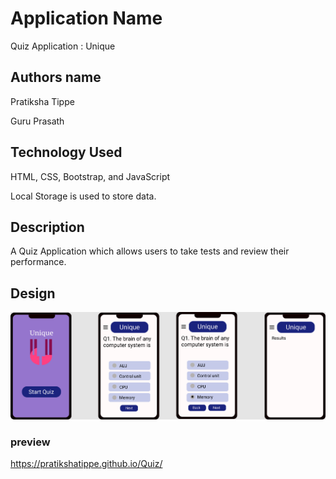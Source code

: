 # Application Name

 Quiz Application : Unique

## Authors name
 Pratiksha Tippe

 Guru Prasath

## Technology Used
 HTML,
 CSS,
 Bootstrap, and 
 JavaScript

 Local Storage is used to store data.
 
## Description 
 A Quiz Application which allows users to take tests and review their performance.

## Design

![sceenshot](Quiz.png)
### preview
https://pratikshatippe.github.io/Quiz/



